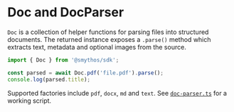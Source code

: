 # Doc and DocParser

`Doc` is a collection of helper functions for parsing files into structured documents. The returned instance exposes a `.parse()` method which extracts text, metadata and optional images from the source.

```typescript
import { Doc } from '@smythos/sdk';

const parsed = await Doc.pdf('file.pdf').parse();
console.log(parsed.title);
```

Supported factories include `pdf`, `docx`, `md` and `text`. See [`doc-parser.ts`](../../examples/04-VectorDB-no-agent/doc-parser.ts) for a working script.
